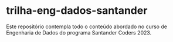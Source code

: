 # trilha-eng-dados-santander
Este repositório contempla todo o conteúdo abordado no curso de Engenharia de Dados do programa Santander Coders 2023.
